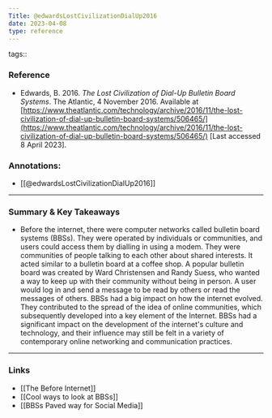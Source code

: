 ```yaml
---
Title: @edwardsLostCivilizationDialUp2016
date: 2023-04-08
type: reference
---
```

tags::

### Reference 

- Edwards, B. 2016. _The Lost Civilization of Dial-Up Bulletin Board Systems_. The Atlantic, 4 November 2016. Available at [https://www.theatlantic.com/technology/archive/2016/11/the-lost-civilization-of-dial-up-bulletin-board-systems/506465/](https://www.theatlantic.com/technology/archive/2016/11/the-lost-civilization-of-dial-up-bulletin-board-systems/506465/) [Last accessed 8 April 2023].

### Annotations:

- [[@edwardsLostCivilizationDialUp2016]]
---

### Summary & Key Takeaways

- Before the internet, there were computer networks called bulletin board systems (BBSs). They were operated by individuals or communities, and users could access them by dialling in using a modem. They were communities of people talking to each other about shared interests. It acted similar to a bulletin board at a coffee shop. A popular bulletin board was created by Ward Christensen and Randy Suess, who wanted a way to keep up with their community without being in person. A user would log in and send a message to be read by others or read the messages of others. BBSs had a big impact on how the internet evolved. They contributed to the spread of the idea of online communities, which subsequently developed into a key element of the Internet. BBSs had a significant impact on the development of the internet's culture and technology, and their influence may still be felt in a variety of contemporary online networking and communication practices.

--- 

### Links
- [[The Before Internet]]
- [[Cool ways to look at BBSs]]
- [[BBSs Paved way for Social Media]]